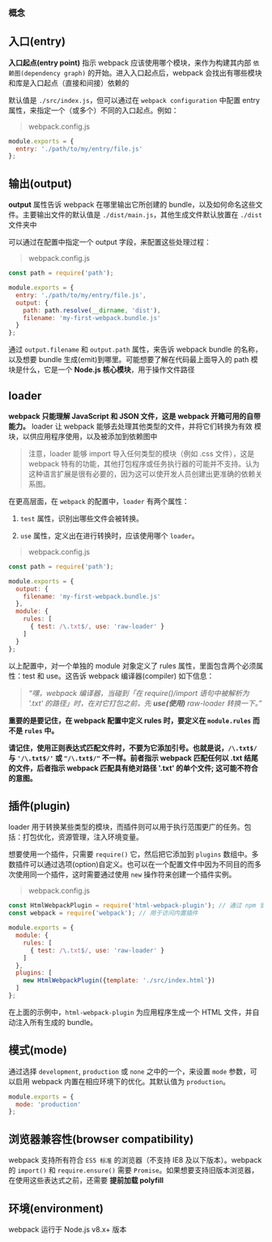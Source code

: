 ### 概念

**入口(entry)**
---

**入口起点(entry point)** 指示 webpack 应该使用哪个模块，来作为构建其内部 `依赖图(dependency graph)` 的开始。进入入口起点后，webpack 会找出有哪些模块和库是入口起点（直接和间接）依赖的

默认值是 `./src/index.js`，但可以通过在 `webpack configuration` 中配置 entry 属性，来指定一个（或多个）不同的入口起点。例如：

> webpack.config.js

```javascript
module.exports = {
  entry: './path/to/my/entry/file.js'
};
```

**输出(output)**
---

**output** 属性告诉 webpack 在哪里输出它所创建的 bundle，以及如何命名这些文件。主要输出文件的默认值是 `./dist/main.js`，其他生成文件默认放置在 `./dist` 文件夹中

可以通过在配置中指定一个 output 字段，来配置这些处理过程：

> webpack.config.js

```javascript
const path = require('path');

module.exports = {
  entry: './path/to/my/entry/file.js',
  output: {
    path: path.resolve(__dirname, 'dist'),
    filename: 'my-first-webpack.bundle.js'
  }
};
```

通过 `output.filename` 和 `output.path` 属性，来告诉 webpack bundle 的名称，以及想要 bundle 生成(emit)到哪里。可能想要了解在代码最上面导入的 path 模块是什么，它是一个 **Node.js 核心模块**，用于操作文件路径

**loader**
---

**webpack 只能理解 JavaScript 和 JSON 文件，这是 webpack 开箱可用的自带能力。** loader 让 webpack 能够去处理其他类型的文件，并将它们转换为有效 模块，以供应用程序使用，以及被添加到依赖图中

> 注意，loader 能够 import 导入任何类型的模块（例如 .css 文件），这是 webpack 特有的功能，其他打包程序或任务执行器的可能并不支持。认为这种语言扩展是很有必要的，因为这可以使开发人员创建出更准确的依赖关系图。

在更高层面，在 `webpack` 的配置中，`loader` 有两个属性：

1. `test` 属性，识别出哪些文件会被转换。

2. `use` 属性，定义出在进行转换时，应该使用哪个 `loader`。

> webpack.config.js

```javascript
const path = require('path');

module.exports = {
  output: {
    filename: 'my-first-webpack.bundle.js'
  },
  module: {
    rules: [
      { test: /\.txt$/, use: 'raw-loader' }
    ]
  }
};
```

以上配置中，对一个单独的 module 对象定义了 rules 属性，里面包含两个必须属性：test 和 use。这告诉 webpack 编译器(compiler) 如下信息：

> *“嘿，webpack 编译器，当碰到「在 require()/import 语句中被解析为 '.txt' 的路径」时，在对它打包之前，先 **use(使用)** raw-loader 转换一下。”*

**重要的是要记住，在 webpack 配置中定义 rules 时，要定义在 `module.rules` 而不是 `rules` 中。**

**请记住，使用正则表达式匹配文件时，不要为它添加引号。也就是说，`/\.txt$/` 与 `'/\.txt$/'` 或 `"/\.txt$/"` 不一样。前者指示 webpack 匹配任何以 .txt 结尾的文件，后者指示 webpack 匹配具有绝对路径 '.txt' 的单个文件; 这可能不符合的意图。**

**插件(plugin)**
---

loader 用于转换某些类型的模块，而插件则可以用于执行范围更广的任务。包括：打包优化，资源管理，注入环境变量。

想要使用一个插件，只需要 `require()` 它，然后把它添加到 `plugins` 数组中。多数插件可以通过选项(option)自定义。也可以在一个配置文件中因为不同目的而多次使用同一个插件，这时需要通过使用 `new` 操作符来创建一个插件实例。

> webpack.config.js

```javascript
const HtmlWebpackPlugin = require('html-webpack-plugin'); // 通过 npm 安装
const webpack = require('webpack'); // 用于访问内置插件

module.exports = {
  module: {
    rules: [
      { test: /\.txt$/, use: 'raw-loader' }
    ]
  },
  plugins: [
    new HtmlWebpackPlugin({template: './src/index.html'})
  ]
};
```

在上面的示例中，`html-webpack-plugin` 为应用程序生成一个 HTML 文件，并自动注入所有生成的 bundle。

**模式(mode)**
---

通过选择 `development`, `production` 或 `none` 之中的一个，来设置 `mode` 参数，可以启用 webpack 内置在相应环境下的优化。其默认值为 `production`。

```javascript
module.exports = {
  mode: 'production'
};
```

**浏览器兼容性(browser compatibility)**
---

webpack 支持所有符合 `ES5 标准` 的浏览器（不支持 IE8 及以下版本）。webpack 的 `import()` 和 `require.ensure()` 需要 `Promise`。如果想要支持旧版本浏览器，在使用这些表达式之前，还需要 **提前加载 polyfill**

**环境(environment)**
---

webpack 运行于 Node.js v8.x+ 版本